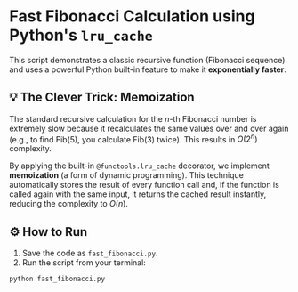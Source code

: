 # Fast Fibonacci Calculation using Python's `lru_cache`

This script demonstrates a classic recursive function (Fibonacci sequence) and uses a powerful Python built-in feature to make it **exponentially faster**.

## 💡 The Clever Trick: Memoization

The standard recursive calculation for the $n$-th Fibonacci number is extremely slow because it recalculates the same values over and over again (e.g., to find Fib(5), you calculate Fib(3) twice). This results in $O(2^n)$ complexity.

By applying the built-in `@functools.lru_cache` decorator, we implement **memoization** (a form of dynamic programming). This technique automatically stores the result of every function call and, if the function is called again with the same input, it returns the cached result instantly, reducing the complexity to $O(n)$.

## ⚙️ How to Run

1.  Save the code as `fast_fibonacci.py`.
2.  Run the script from your terminal:

```bash
python fast_fibonacci.py